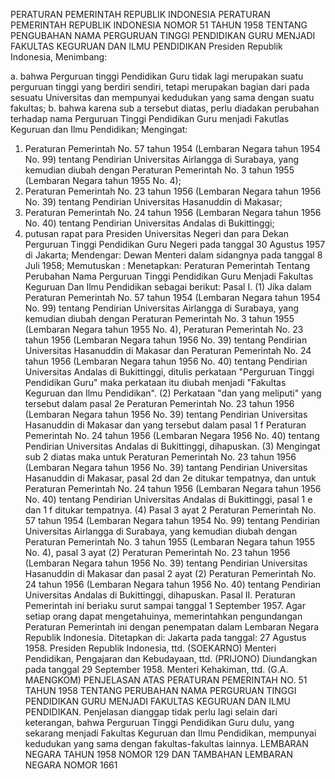  PERATURAN PEMERINTAH REPUBLIK INDONESIA PERATURAN PEMERINTAH REPUBLIK INDONESIA NOMOR 51 TAHUN 1958 TENTANG PENGUBAHAN NAMA PERGURUAN TINGGI PENDIDIKAN GURU MENJADI FAKULTAS KEGURUAN DAN ILMU PENDIDIKAN Presiden Republik Indonesia,
Menimbang:

a. bahwa Perguruan tinggi Pendidikan Guru tidak lagi merupakan suatu perguruan tinggi yang berdiri sendiri, tetapi merupakan bagian dari pada sesuatu Universitas dan mempunyai kedudukan yang sama dengan suatu fakultas;
b. bahwa karena sub a tersebut diatas, perlu diadakan perubahan terhadap nama Perguruan Tinggi Pendidikan Guru menjadi Fakutlas Keguruan dan Ilmu Pendidikan;
Mengingat:

1. Peraturan Pemerintah No. 57 tahun 1954 (Lembaran Negara tahun 1954 No. 99) tentang Pendirian Universitas Airlangga di Surabaya, yang kemudian diubah dengan Peraturan Pemerintah No. 3 tahun 1955 (Lembaran Negara tahun 1955 No. 4);
2. Peraturan Pemerintah No. 23 tahun 1956 (Lembaran Negara tahun 1956 No. 39) tentang Pendirian Universitas Hasanuddin di Makasar;
3. Peraturan Pemerintah No. 24 tahun 1956 (Lembaran Negara tahun 1956 No. 40) tentang Pendirian Universitas Andalas di Bukittinggi;
4. putusan rapat para Presiden Universitas Negeri dan para Dekan Perguruan Tinggi Pendidikan Guru Negeri pada tanggal 30 Agustus 1957 di Jakarta; Mendengar: Dewan Menteri dalam sidangnya pada tanggal 8 Juli 1958; Memutuskan : Menetapkan: Peraturan Pemerintah Tentang Perubahan Nama Perguruan Tinggi Pendidikan Guru Menjadi Fakultas Keguruan Dan Ilmu Pendidikan sebagai berikut: Pasal I.
(1) Jika dalam Peraturan Pemerintah No. 57 tahun 1954 (Lembaran Negara tahun 1954 No. 99) tentang Pendirian Universitas Airlangga di Surabaya, yang kemudian diubah dengan Peraturan Pemerintah No. 3 tahun 1955 (Lembaran Negara tahun 1955 No. 4), Peraturan Pemerintah No. 23 tahun 1956 (Lembaran Negara tahun 1956 No. 39) tentang Pendirian Universitas Hasanuddin di Makasar dan Peraturan Pemerintah No. 24 tahun 1956 (Lembaran Negara tahun 1956 No. 40) tentang Pendirian Universitas Andalas di Bukittinggi, ditulis perkataan "Perguruan Tinggi Pendidikan Guru" maka perkataan itu diubah menjadi "Fakultas Keguruan dan Ilmu Pendidikan".
(2) Perkataan "dan yang meliputi" yang tersebut dalam pasal 2e Peraturan Pemerintah No. 23 tahun 1956 (Lembaran Negara tahun 1956 No. 39) tentang Pendirian Universitas Hasanuddin di Makasar dan yang tersebut dalam pasal 1 f Peraturan Pemerintah No. 24 tahun 1956 (Lembaran Negara 1956 No. 40) tentang Pendirian Universitas Andalas di Bukittinggi, dihapuskan.
(3) Mengingat sub 2 diatas maka untuk Peraturan Pemerintah No. 23 tahun 1956 (Lembaran Negara tahun 1956 No. 39) tantang Pendirian Universitas Hasanuddin di Makasar, pasal 2d dan 2e ditukar tempatnya, dan untuk Peraturan Pemerintah No. 24 tahun 1956 (Lembaran Negara tahun 1956 No. 40) tentang Pendirian Universitas Andalas di Bukittinggi, pasal 1 e dan 1 f ditukar tempatnya.
(4) Pasal 3 ayat 2 Peraturan Pemerintah No. 57 tahun 1954 (Lembaran Negara tahun 1954 No. 99) tentang Pendirian Universitas Airlangga di Surabaya, yang kemudian diubah dengan Peraturan Pemerintah No. 3 tahun 1955 (Lembaran Negara tahun 1955 No. 4), pasal 3 ayat (2) Peraturan Pemerintah No. 23 tahun 1956 (Lembaran Negara tahun 1956 No. 39) tentang Pendirian Universitas Hasanuddin di Makasar dan pasal 2 ayat (2) Peraturan Pemerintah No. 24 tahun 1956 (Lembaran Negara tahun 1956 No. 40) tentang Pendirian Universitas Andalas di Bukittinggi, dihapuskan. Pasal II. Peraturan Pemerintah ini beriaku surut sampai tanggal 1 September 1957. Agar setiap orang dapat mengetahuinya, memerintahkan pengundangan Peraturan Pemerintah ini dengan penempatan dalam Lembaran Negara Republik Indonesia. Ditetapkan di: Jakarta pada tanggal: 27 Agustus 1958. Presiden Republik Indonesia, ttd. (SOEKARNO) Menteri Pendidikan, Pengajaran dan Kebudayaan, ttd. (PRIJONO) Diundangkan pada tanggal 29 September 1958. Menteri Kehakiman, ttd. (G.A. MAENGKOM) PENJELASAN ATAS PERATURAN PEMERINTAH NO. 51 TAHUN 1958 TENTANG PERUBAHAN NAMA PERGURUAN TINGGI PENDIDIKAN GURU MENJADI FAKULTAS KEGURUAN DAN ILMU PENDIDIKAN. Penjelasan dianggap tidak perlu lagi selain dari keterangan, bahwa Perguruan Tinggi Pendidikan Guru dulu, yang sekarang menjadi Fakultas Keguruan dan Ilmu Pendidikan, mempunyai kedudukan yang sama dengan fakultas-fakultas lainnya. LEMBARAN NEGARA TAHUN 1958 NOMOR 129 DAN TAMBAHAN LEMBARAN NEGARA NOMOR 1661